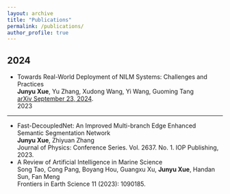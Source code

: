 ```yaml
---
layout: archive
title: "Publications"
permalink: /publications/
author_profile: true
---
```


<!-- {% if author.googlescholar %}
  You can also find my articles on <u><a href="{{author.googlescholar}}">my Google Scholar profile</a>.</u>
{% endif %}

{% include base_path %}

{% for post in site.publications reversed %}
  {% include archive-single.html %}
{% endfor %} -->

2024
------
- Towards Real-World Deployment of NILM Systems: Challenges and Practices <br>
**Junyu Xue**, Yu Zhang, Xudong Wang, Yi Wang, Guoming Tang <br>
[arXiv September 23, 2024](http://arxiv.org/abs/2409.14821). <br>
2023
------
- Fast-DecoupledNet: An Improved Multi-branch Edge Enhanced Semantic Segmentation Network <br>
**Junyu Xue**, Zhiyuan Zhang <br>
Journal of Physics: Conference Series. Vol. 2637. No. 1. IOP Publishing, 2023. <br>
- A Review of Artificial Intelligence in Marine Science <br>
Song Tao, Cong Pang, Boyang Hou, Guangxu Xu, **Junyu Xue**, Handan Sun, Fan Meng <br>
Frontiers in Earth Science 11 (2023): 1090185. <br>